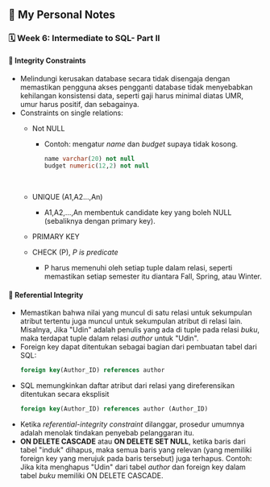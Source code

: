 ## 📘 My Personal Notes

### 🗓️ Week 6: Intermediate to SQL- Part II

#### 📍 Integrity Constraints
- Melindungi kerusakan database secara tidak disengaja dengan memastikan pengguna akses pengganti database tidak menyebabkan kehilangan konsistensi data, seperti gaji harus minimal diatas UMR, umur harus positif, dan sebagainya.
- Constraints on single relations:
  * Not NULL
      - Contoh: mengatur _name_ dan _budget_ supaya tidak kosong.
        ```sql
        name varchar(20) not null
        budget numeric(12,2) not null
        ```
        <br/>
  * UNIQUE (A1,A2...,An)
      - A1,A2,...,An membentuk candidate key yang boleh NULL (sebaliknya dengan primary key).

  * PRIMARY KEY
  * CHECK (P), _P is predicate_
      - P harus memenuhi oleh setiap tuple dalam relasi, seperti memastikan setiap semester itu diantara Fall, Spring, atau Winter.

#### 📍 Referential Integrity
- Memastikan bahwa nilai yang muncul di satu relasi untuk sekumpulan atribut tertentu juga muncul untuk sekumpulan atribut di relasi lain. Misalnya, Jika "Udin" adalah penulis yang ada di tuple pada relasi _buku_, maka terdapat tuple dalam relasi _author_ untuk "Udin".
- Foreign key dapat ditentukan sebagai bagian dari pembuatan tabel dari SQL:
    ```sql
    foreign key(Author_ID) references author
    ```
- SQL memungkinkan daftar atribut dari relasi yang direferensikan ditentukan secara eksplisit
    ```sql
    foreign key(Author_ID) references author (Author_ID)
    ```
- Ketika _referential-integrity constraint_ dilanggar, prosedur umumnya adalah menolak tindakan penyebab pelanggaran itu.
- **ON DELETE CASCADE** atau **ON DELETE SET NULL**, ketika baris dari tabel "induk" dihapus, maka semua baris yang relevan (yang memiliki foreign key yang merujuk pada baris tersebut) juga terhapus. Contoh: Jika kita menghapus "Udin" dari tabel _author_ dan foreign key dalam tabel _buku_ memiliki ON DELETE CASCADE.
        
